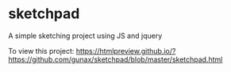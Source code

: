 # sketchpad
A simple sketching project using JS and jquery

To view this project:
https://htmlpreview.github.io/?https://github.com/gunax/sketchpad/blob/master/sketchpad.html
